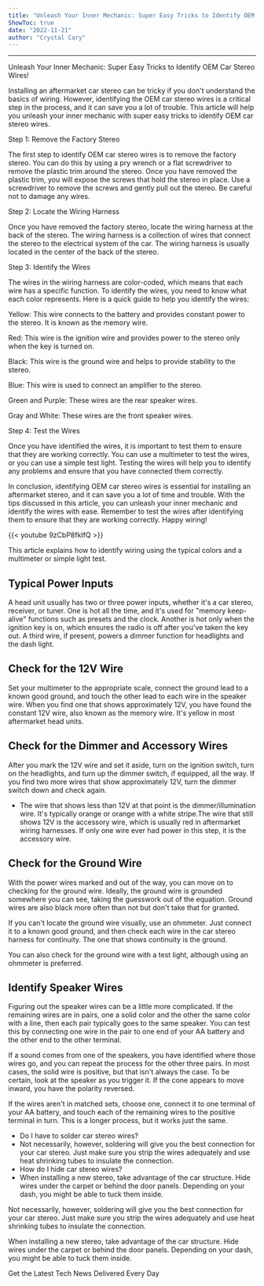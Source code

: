 ```yaml
---
title: "Unleash Your Inner Mechanic: Super Easy Tricks to Identify OEM Car Stereo Wires!"
ShowToc: true 
date: "2022-11-21"
author: "Crystal Cary"
---
```

*****
Unleash Your Inner Mechanic: Super Easy Tricks to Identify OEM Car Stereo Wires!

Installing an aftermarket car stereo can be tricky if you don't understand the basics of wiring. However, identifying the OEM car stereo wires is a critical step in the process, and it can save you a lot of trouble. This article will help you unleash your inner mechanic with super easy tricks to identify OEM car stereo wires.

Step 1: Remove the Factory Stereo

The first step to identify OEM car stereo wires is to remove the factory stereo. You can do this by using a pry wrench or a flat screwdriver to remove the plastic trim around the stereo. Once you have removed the plastic trim, you will expose the screws that hold the stereo in place. Use a screwdriver to remove the screws and gently pull out the stereo. Be careful not to damage any wires.

Step 2: Locate the Wiring Harness

Once you have removed the factory stereo, locate the wiring harness at the back of the stereo. The wiring harness is a collection of wires that connect the stereo to the electrical system of the car. The wiring harness is usually located in the center of the back of the stereo.

Step 3: Identify the Wires

The wires in the wiring harness are color-coded, which means that each wire has a specific function. To identify the wires, you need to know what each color represents. Here is a quick guide to help you identify the wires:

Yellow: This wire connects to the battery and provides constant power to the stereo. It is known as the memory wire.

Red: This wire is the ignition wire and provides power to the stereo only when the key is turned on.

Black: This wire is the ground wire and helps to provide stability to the stereo.

Blue: This wire is used to connect an amplifier to the stereo.

Green and Purple: These wires are the rear speaker wires.

Gray and White: These wires are the front speaker wires. 

Step 4: Test the Wires

Once you have identified the wires, it is important to test them to ensure that they are working correctly. You can use a multimeter to test the wires, or you can use a simple test light. Testing the wires will help you to identify any problems and ensure that you have connected them correctly.

In conclusion, identifying OEM car stereo wires is essential for installing an aftermarket stereo, and it can save you a lot of time and trouble. With the tips discussed in this article, you can unleash your inner mechanic and identify the wires with ease. Remember to test the wires after identifying them to ensure that they are working correctly. Happy wiring!

{{< youtube 9zCbP8fkIfQ >}} 




This article explains how to identify wiring using the typical colors and a multimeter or simple light test.

 
##   Typical Power Inputs  
 

A head unit usually has two or three power inputs, whether it's a car stereo, receiver, or tuner. One is hot all the time, and it's used for "memory keep-alive" functions such as presets and the clock. Another is hot only when the ignition key is on, which ensures the radio is off after you've taken the key out. A third wire, if present, powers a dimmer function for headlights and the dash light.

 
##   Check for the 12V Wire  
 

Set your multimeter to the appropriate scale, connect the ground lead to a known good ground, and touch the other lead to each wire in the speaker wire. When you find one that shows approximately 12V, you have found the constant 12V wire, also known as the memory wire. It's yellow in most aftermarket head units.

 
##   Check for the Dimmer and Accessory Wires  
 

After you mark the 12V wire and set it aside, turn on the ignition switch, turn on the headlights, and turn up the dimmer switch, if equipped, all the way. If you find two more wires that show approximately 12V, turn the dimmer switch down and check again.

 
- The wire that shows less than 12V at that point is the dimmer/illumination wire. It's typically orange or orange with a white stripe.The wire that still shows 12V is the accessory wire, which is usually red in aftermarket wiring harnesses. If only one wire ever had power in this step, it is the accessory wire.

 
##   Check for the Ground Wire  
 

With the power wires marked and out of the way, you can move on to checking for the ground wire. Ideally, the ground wire is grounded somewhere you can see, taking the guesswork out of the equation. Ground wires are also black more often than not but don't take that for granted.

 

If you can't locate the ground wire visually, use an ohmmeter. Just connect it to a known good ground, and then check each wire in the car stereo harness for continuity. The one that shows continuity is the ground.

 

You can also check for the ground wire with a test light, although using an ohmmeter is preferred.

 
##   Identify Speaker Wires  
 

Figuring out the speaker wires can be a little more complicated. If the remaining wires are in pairs, one a solid color and the other the same color with a line, then each pair typically goes to the same speaker. You can test this by connecting one wire in the pair to one end of your AA battery and the other end to the other terminal.

 

If a sound comes from one of the speakers, you have identified where those wires go, and you can repeat the process for the other three pairs. In most cases, the solid wire is positive, but that isn't always the case. To be certain, look at the speaker as you trigger it. If the cone appears to move inward, you have the polarity reversed.

 

If the wires aren't in matched sets, choose one, connect it to one terminal of your AA battery, and touch each of the remaining wires to the positive terminal in turn. This is a longer process, but it works just the same.

 
- Do I have to solder car stereo wires?
 - Not necessarily, however, soldering will give you the best connection for your car stereo. Just make sure you strip the wires adequately and use heat shrinking tubes to insulate the connection.
 - How do I hide car stereo wires?
 - When installing a new stereo, take advantage of the car structure. Hide wires under the carpet or behind the door panels. Depending on your dash, you might be able to tuck them inside.

 
Not necessarily, however, soldering will give you the best connection for your car stereo. Just make sure you strip the wires adequately and use heat shrinking tubes to insulate the connection.
 
When installing a new stereo, take advantage of the car structure. Hide wires under the carpet or behind the door panels. Depending on your dash, you might be able to tuck them inside.
 

Get the Latest Tech News Delivered Every Day





